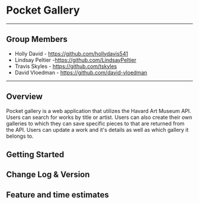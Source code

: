 # Pocket Gallery
***
## Group Members
- Holly David - https://github.com/hollydavis541
- Lindsay Peltier -https://github.com/LindsayPeltier
- Travis Skyles - https://github.com/tskyles
- David Vloedman - https://github.com/david-vloedman
***
## Overview
Pocket gallery is a web application that utilizes the Havard Art Museum API. Users can search for works by title or artist. Users can also create their own galleries to which they can save specific pieces to that are returned from the API. Users can update a work and it's details as well as which gallery it belongs to.

## Getting Started

## Change Log & Version

## Feature and time estimates
